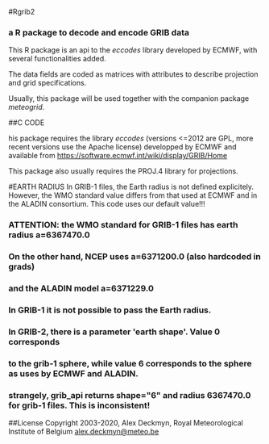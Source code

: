 #Rgrib2
### a R package to decode and encode GRIB data

This R package is an api to the *eccodes* library developed by ECMWF, with several functionalities added.

The data fields are coded as matrices with attributes to describe projection and grid specifications.

Usually, this package will be used together with the companion package *meteogrid*.

##C CODE

his package requires the library *eccodes* (versions <=2012 are GPL, more recent versions use the Apache license) developped by ECMWF and available from https://software.ecmwf.int/wiki/display/GRIB/Home

This package also usually requires the PROJ.4 library for projections.

#EARTH RADIUS
In GRIB-1 files, the Earth radius is not defined explicitely. However, the WMO standard value differs from that used at ECMWF and in the ALADIN consortium. This code uses our default value!!!

### ATTENTION: the WMO standard for GRIB-1 files has earth radius a=6367470.0
###            On the other hand, NCEP uses a=6371200.0 (also hardcoded in grads)
###            and the ALADIN model a=6371229.0
###            In GRIB-1 it is not possible to pass the Earth radius.
###            In GRIB-2, there is a parameter 'earth shape'. Value 0 corresponds
###            to the grib-1 sphere, while value 6 corresponds to the sphere as uses by ECMWF and ALADIN.
### strangely, grib_api returns shape="6" and radius 6367470.0 for grib-1 files. This is inconsistent!

##License
Copyright 2003-2020, Alex Deckmyn, Royal Meteorological Institute of Belgium
alex.deckmyn@meteo.be
